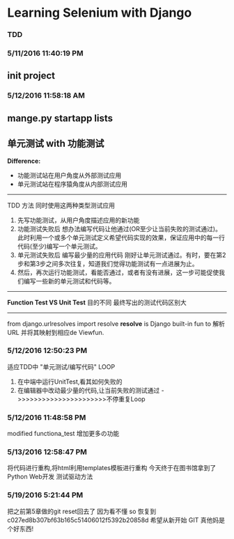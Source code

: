 # Learning Selenium with Django #
### TDD ###
### 5/11/2016 11:40:19 PM  ###
## init project ##
### 5/12/2016 11:58:18 AM  ###
## mange.py startapp lists ##
## 单元测试 with 功能测试 ##
**Difference:**
- 功能测试站在用户角度从外部测试应用
- 单元测试站在程序猿角度从内部测试应用

----------
TDD 方法 同时使用这两种类型测试应用
1. 先写功能测试，从用户角度描述应用的新功能
2. 功能测试失败后 想办法编写代码让他通过(OR至少让当前失败的测试通过)。此时利用一个或多个单元测试定义希望代码实现的效果，保证应用中的每一行代码(至少)编写一个单元测试。
3. 单元测试失败后 编写最少量的应用代码 刚好让单元测试通过。有时，要在第2步和第3步之间多次往复，知道我们觉得功能测试有一点进展为止。
4. 然后，再次运行功能测试，看能否通过，或者有没有进展，这一步可能促使我们编写一些新的单元测试和代码等。

----------
**Function Test VS Unit Test**
目的不同 最终写出的测试代码区别大

----------
from django.urlresolves import resolve
**resolve**
is Django built-in fun to 解析URL 并将其映射到相应de Viewfun.
### 5/12/2016 12:50:23 PM  ###
适应TDD中 "单元测试/编写代码" LOOP
1. 在中端中运行UnitTest,看其如何失败的
2. 在编辑器中改动最少量的代码,让当前失败的测试通过
->>>>>>>>>>>>>>>>>>>>>>不停重复Loop
### 5/12/2016 11:48:58 PM  ###
modified functiona_test
增加更多の功能
### 5/13/2016 12:58:47 PM  ###
将代码进行重构,将html利用templates模板进行重构
今天终于在图书馆拿到了Python Web开发 测试驱动方法
### 5/19/2016 5:21:44 PM  ###
把之前第5章做的git reset回去了
因为看不懂 so 恢复到c027ed8b307bf63b165c51406012f5392b20858d
希望从新开始 GIT 真他妈是个好东西!